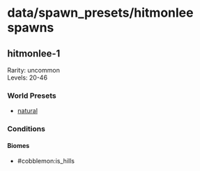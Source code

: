 # data/spawn_presets/hitmonlee spawns  
  
## hitmonlee-1  
Rarity: uncommon  
Levels: 20-46  
  
### World Presets  
* [natural](/data/world_presets/natural.md)  
  
### Conditions  
  
#### Biomes  
  * #cobblemon:is_hills
  

